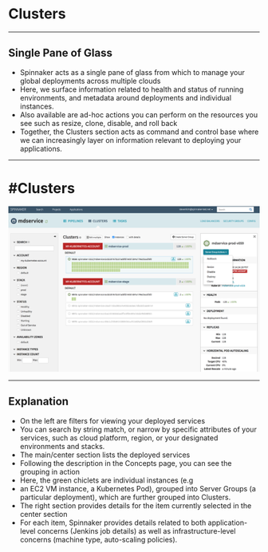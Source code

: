 # Clusters
---

## Single Pane of Glass
 * Spinnaker acts as a single pane of glass from which to manage your global deployments across multiple clouds
 * Here, we surface information related to health and status of running environments, and metadata around deployments and individual instances.
 * Also available are ad-hoc actions you can perform on the resources you see such as resize, clone, disable, and roll back
 * Together, the Clusters section acts as command and control base where we can increasingly layer on information relevant to deploying your applications.


---

# #Clusters
![](../../assets/images/spinnaker/3rd-party/clusters.png)

---

## Explanation

 * On the left are filters for viewing your deployed services
 * You can search by string match, or narrow by specific attributes of your services, such as cloud platform, region, or your designated environments and stacks.
 * The main/center section lists the deployed services
 * Following the description in the Concepts page, you can see the grouping in action
 * Here, the green chiclets are individual instances (e.g
 * an EC2 VM instance, a Kubernetes Pod), grouped into Server Groups (a particular deployment), which are further grouped into Clusters.
 * The right section provides details for the item currently selected in the center section
 * For each item, Spinnaker provides details related to both application-level concerns (Jenkins job details) as well as infrastructure-level concerns (machine type, auto-scaling policies).
